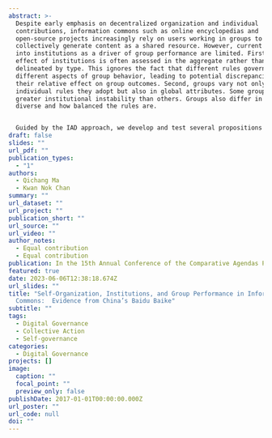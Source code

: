 ```yaml
---
abstract: >-
  Despite early emphasis on decentralized organization and individual
  contributions, information commons such as online encyclopedias and
  open-source projects increasingly rely on users working in groups to
  collectively generate content as a shared resource. However, current insights
  into institutions as a driver of group performance are limited. First, the
  effect of institutions is often assessed in the aggregate rather than
  delineated by type. This ignores the fact that different rules govern
  different aspects of group behavior, leading to potential discrepancies in
  their relative effect on group outcomes. Second, groups vary not only in the
  individual rules they adopt but also in global attributes. Some groups exhibit
  greater institutional instability than others. Groups also differ in how
  diverse and how balanced the rules are.


  Guided by the IAD approach, we develop and test several propositions linking rules to outcomes in an information commons. As the largest online encyclopedia in China, Baidu Baike operates as an open platform and relies on individual contributors to build and update encyclopedic entries. Based on a new dataset tracking changes in the rules and performance of 40 self-organized user groups over an eight-year period, our analysis shows that the effects on group performance are typologically imbalanced, in that significant variation in group performance is attributed to only some rule types. As for the global attributes, having a larger and more diverse set of rules generally corresponds with better group performance, while institutional instability does not seem to exert any discernible impact.
draft: false
slides: ""
url_pdf: ""
publication_types:
  - "1"
authors:
  - Qichang Ma
  - Kwan Nok Chan
summary: ""
url_dataset: ""
url_project: ""
publication_short: ""
url_source: ""
url_video: ""
author_notes:
  - Equal contribution
  - Equal contribution
publication: In the 15th Annual Conference of the Comparative Agendas Project
featured: true
date: 2023-06-06T12:38:18.674Z
url_slides: ""
title: "Self-Organization, Institutions, and Group Performance in Information
  Commons:  Evidence from China’s Baidu Baike"
subtitle: ""
tags:
  - Digital Governance
  - Collective Action
  - Self-governance
categories:
  - Digital Governance
projects: []
image:
  caption: ""
  focal_point: ""
  preview_only: false
publishDate: 2017-01-01T00:00:00.000Z
url_poster: ""
url_code: null
doi: ""
---
```

